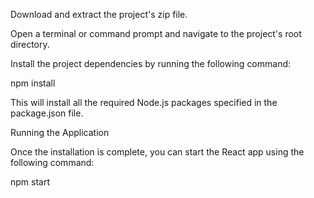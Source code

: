 Download and extract the project's zip file.

Open a terminal or command prompt and navigate to the project's root directory.

Install the project dependencies by running the following command:

npm install

This will install all the required Node.js packages specified in the package.json file.

Running the Application

Once the installation is complete, you can start the React app using the following command:

npm start